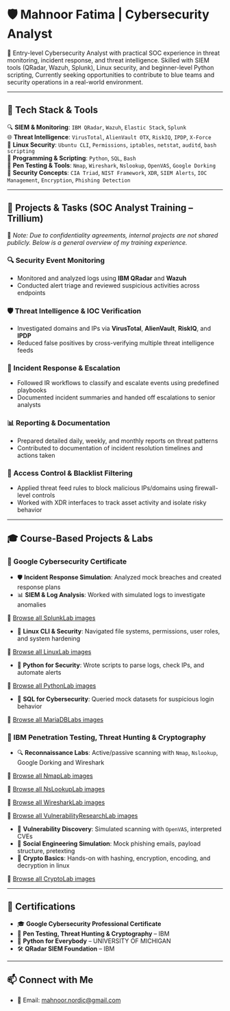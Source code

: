 # 🛡️ Mahnoor Fatima | Cybersecurity Analyst

🎯 Entry-level Cybersecurity Analyst with practical SOC experience in threat monitoring, incident response, and threat intelligence. Skilled with SIEM tools (QRadar, Wazuh, Splunk), Linux security, and beginner-level Python scripting, Currently seeking opportunities to contribute to blue teams and security operations in a real-world environment.

---

## 🧰 Tech Stack & Tools

🔍 **SIEM & Monitoring**: `IBM QRadar`, `Wazuh`, `Elastic Stack`, `Splunk`  
🌐 **Threat Intelligence**: `VirusTotal`, `AlienVault OTX`, `RiskIQ`, `IPDP`, `X-Force`  
🐧 **Linux Security**: `Ubuntu CLI`, `Permissions`, `iptables`, `netstat`, `auditd`, `bash scripting`  
🐍 **Programming & Scripting**: `Python`, `SQL`, `Bash`  
🧪 **Pen Testing & Tools**: `Nmap`, `Wireshark`, `Nslookup`, `OpenVAS`, `Google Dorking`  
🔐 **Security Concepts**: `CIA Triad`, `NIST Framework`, `XDR`, `SIEM Alerts`, `IOC Management`, `Encryption`, `Phishing Detection`

---

## 📂 Projects & Tasks (SOC Analyst Training – Trillium)

🔐 *Note: Due to confidentiality agreements, internal projects are not shared publicly. Below is a general overview of my training experience.*

### 🔍 Security Event Monitoring
- Monitored and analyzed logs using **IBM QRadar** and **Wazuh**
- Conducted alert triage and reviewed suspicious activities across endpoints

### 🛡️ Threat Intelligence & IOC Verification
- Investigated domains and IPs via **VirusTotal**, **AlienVault**, **RiskIQ**, and **IPDP**
- Reduced false positives by cross-verifying multiple threat intelligence feeds

### 🚨 Incident Response & Escalation
- Followed IR workflows to classify and escalate events using predefined playbooks
- Documented incident summaries and handed off escalations to senior analysts

### 📊 Reporting & Documentation
- Prepared detailed daily, weekly, and monthly reports on threat patterns
- Contributed to documentation of incident resolution timelines and actions taken

### 🔐 Access Control & Blacklist Filtering
- Applied threat feed rules to block malicious IPs/domains using firewall-level controls
- Worked with XDR interfaces to track asset activity and isolate risky behavior

---

## 🎓 Course-Based Projects & Labs

### 📘 Google Cybersecurity Certificate 

- 🛡️ **Incident Response Simulation**: Analyzed mock breaches and created response plans
- 📊 **SIEM & Log Analysis**: Worked with simulated logs to investigate anomalies

📁 [Browse all SplunkLab images](./img/SplunkLab/)
- 🐧 **Linux CLI & Security**: Navigated file systems, permissions, user roles, and system hardening

📁 [Browse all LinuxLab images](./LinuxLab/)
- 🐍 **Python for Security**: Wrote scripts to parse logs, check IPs, and automate alerts
 
📁 [Browse all PythonLab images](./img/PythonLab/)
- 🧮 **SQL for Cybersecurity**: Queried mock datasets for suspicious login behavior

📁 [Browse all MariaDBLabs images](./img/MariaDBLabs/)
### 🧪 IBM Penetration Testing, Threat Hunting & Cryptography 

- 🔍 **Reconnaissance Labs**: Active/passive scanning with `Nmap`, `Nslookup`, Google Dorking and Wireshark

📁 [Browse all NmapLab images](./img/NmapLab/)

📁 [Browse all NsLookupLab images](./img/NsLookupLabs/)

📁 [Browse all WiresharkLab images](./img/WiresharkLab/)

📁 [Browse all VulnerabilityResearchLab images](./img/VulnerabilityResearchLabs/)

- 🐛 **Vulnerability Discovery**: Simulated scanning with `OpenVAS`, interpreted CVEs
- 🎯 **Social Engineering Simulation**: Mock phishing emails, payload structure, pretexting
- 🔐 **Crypto Basics**: Hands-on with hashing, encryption, encoding, and decryption in linux

📁 [Browse all CryptoLab images](./img/CryptoLab/)

---

## 🏅 Certifications

- 🎓 **Google Cybersecurity Professional Certificate** 
- 🧠 **Pen Testing, Threat Hunting & Cryptography** – IBM
- 🐍 **Python for Everybody** – UNIVERSITY OF MICHIGAN
- 🛠️ **QRadar SIEM Foundation** – IBM


---

## 📫 Connect with Me

- 📧 Email: [mahnoor.nordic@gmail.com](mailto:mahnoor.nordic@gmail.com)



